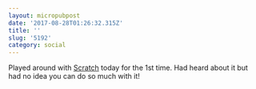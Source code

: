 ```yaml
---
layout: micropubpost
date: '2017-08-28T01:26:32.315Z'
title: ''
slug: '5192'
category: social
---
```

Played around with [Scratch](https://scratch.mit.edu) today for the 1st time. Had heard about it but had no idea you can do so much with it!

